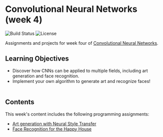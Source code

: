 # Convolutional Neural Networks (week 4)
![Build Status](https://img.shields.io/badge/build-NOT_Stable-red.svg)
![License](https://img.shields.io/badge/license-DO_WHATEVER_YOU_WANT-green.svg)

Assignments and projects for week four of [Convolutional Neural Networks](https://www.coursera.org/learn/convolutional-neural-networks).


## Learning Objectives
* Discover how CNNs can be applied to multiple fields, including art generation and face recognition.
* Implement your own algorithm to generate art and recognize faces!
<br/><br/>

## Contents
This week's content includes the following programming assignments:
* [Art generation with Neural Style Transfer](https://github.com/chivingtoninc/Coursera-Deep-Learning/tree/master/4-Convolutional-Neural-Networks/week-4/Neural-Style-Transfer)
* [Face Recognition for the Happy House](https://github.com/chivingtoninc/Coursera-Deep-Learning/tree/master/4-Convolutional-Neural-Networks/week-4/Face-Recognition)
